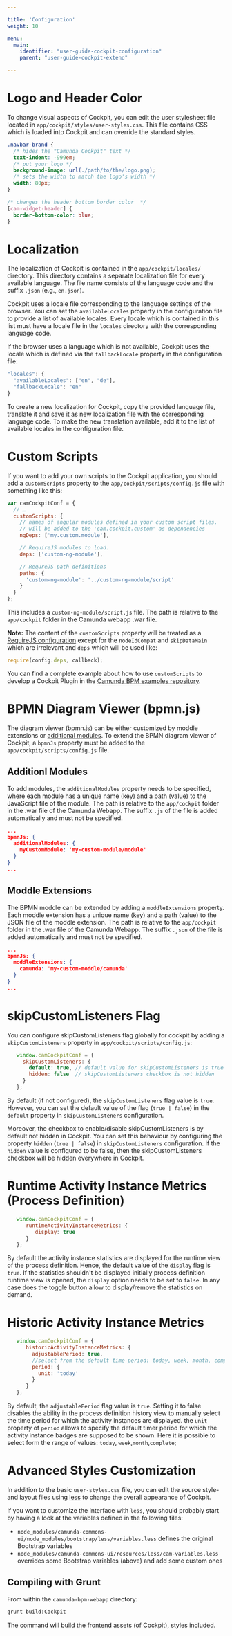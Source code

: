 ```yaml
---

title: 'Configuration'
weight: 10

menu:
  main:
    identifier: "user-guide-cockpit-configuration"
    parent: "user-guide-cockpit-extend"

---
```



# Logo and Header Color

To change visual aspects of Cockpit, you can edit the user stylesheet file located in
`app/cockpit/styles/user-styles.css`. This file contains CSS which is loaded into Cockpit
and can override the standard styles.

```css
.navbar-brand {
  /* hides the "Camunda Cockpit" text */
  text-indent: -999em;
  /* put your logo */
  background-image: url(./path/to/the/logo.png);
  /* sets the width to match the logo's width */
  width: 80px;
}

/* changes the header bottom border color  */
[cam-widget-header] {
  border-bottom-color: blue;
}
```
# Localization

The localization of Cockpit is contained in the `app/cockpit/locales/` directory. This
directory contains a separate localization file for every available language. The file name
consists of the language code and the suffix `.json` (e.g., `en.json`).

Cockpit uses a locale file corresponding to the language settings of the browser. You can
set the `availableLocales` property in the configuration file to provide a list of available
locales. Every locale which is contained in this list must have a locale file in the `locales`
directory with the corresponding language code.

If the browser uses a language which is not available, Cockpit uses the locale which is
defined via the `fallbackLocale` property in the configuration file:

```javascript
"locales": {
  "availableLocales": ["en", "de"],
  "fallbackLocale": "en"
}
```

To create a new localization for Cockpit, copy the provided language file, translate it and
save it as new localization file with the corresponding language code. To make the new translation
available, add it to the list of available locales in the configuration file.

# Custom Scripts

If you want to add your own scripts to the Cockpit application, you should add a `customScripts` property to the `app/cockpit/scripts/config.js`
file with something like this:

```javascript
var camCockpitConf = {
  // …
  customScripts: {
    // names of angular modules defined in your custom script files.
    // will be added to the 'cam.cockpit.custom' as dependencies
    ngDeps: ['my.custom.module'],

    // RequireJS modules to load.
    deps: ['custom-ng-module'],

    // RequreJS path definitions
    paths: {
      'custom-ng-module': '../custom-ng-module/script'
    }
  }
};
```
This includes a `custom-ng-module/script.js` file. The path is relative to the
`app/cockpit` folder in the Camunda webapp .war file.

**Note:** The content of the `customScripts` property will be treated as a
[RequireJS configuration](http://requirejs.org/docs/api.html#config) except for the
`nodeIdCompat` and `skipDataMain` which are irrelevant and `deps` which will be used like:

```javascript
require(config.deps, callback);
```

You can find a complete example about how to use `customScripts` to develop a Cockpit Plugin in the [Camunda BPM examples repository](https://github.com/camunda/camunda-bpm-examples/tree/master/cockpit/js-only-plugin).

# BPMN Diagram Viewer (bpmn.js)

The diagram viewer (bpmn.js) can be either customized by moddle extensions or 
[additional modules](https://bpmn.io/toolkit/bpmn-js/walkthrough/#extend-the-modeler). To extend the BPMN diagram viewer 
of Cockpit, a `bpmnJs` property must be added to the `app/cockpit/scripts/config.js` file.

## Additionl Modules
To add modules, the `additionalModules` property needs to be specified, where each module has a unique name (key) and a 
path (value) to the JavaScript file of the module. The path is relative to the `app/cockpit` folder in the .war file of
the Camunda Webapp. The suffix `.js` of the file is added automatically and must not be specified.

```json
...
bpmnJs: {
  additionalModules: {
    myCustomModule: 'my-custom-module/module'
  }
}
...
```

## Moddle Extensions
The BPMN moddle can be extended by adding a `moddleExtensions` property. Each moddle extension has a unique name (key) 
and a path (value) to the JSON file of the moddle extension. The path is relative to the `app/cockpit` folder in the 
.war file of the Camunda Webapp. The suffix `.json` of the file is added automatically and must not be specified.
```json
...
bpmnJs: {
  moddleExtensions: {
    camunda: 'my-custom-moddle/camunda'
  }
}
...
```

# skipCustomListeners Flag

You can configure skipCustomListeners flag globally for cockpit by adding a `skipCustomListeners` property in `app/cockpit/scripts/config.js`:

```javascript
   window.camCockpitConf = {
     skipCustomListeners: {
       default: true, // default value for skipCustomListeners is true
       hidden: false  // skipCustomListeners checkbox is not hidden
     }
   };
```
By default (if not configured), the `skipCustomListeners` flag value is `true`. However, you can set the default value of the flag (`true | false`)
in the `default` property in `skipCustomListeners` configuration.

Moreover, the checkbox to enable/disable skipCustomListeners is by default not hidden in Cockpit. You can set this behaviour by configuring the property
`hidden` (`true | false`) in `skipCustomListeners` configuration. If the `hidden` value is configured to be false, then the skipCustomListeners checkbox 
will be hidden everywhere in Cockpit.

# Runtime Activity Instance Metrics (Process Definition)

 ```javascript
    window.camCockpitConf = {
       runtimeActivityInstanceMetrics: {
          display: true
       }
    };
 ```
By default the activity instance statistics are displayed for the runtime view of the process definition.
Hence, the default value of the `display` flag is `true`. If the statistics shouldn't be displayed initially process definition runtime view is opened, the `display` option needs to be set to `false`.
In any case does the toggle button allow to display/remove the statistics on demand.

# Historic Activity Instance Metrics

 ```javascript
    window.camCockpitConf = {
       historicActivityInstanceMetrics: {
         adjustablePeriod: true,
         //select from the default time period: today, week, month, complete
         period: {
           unit: 'today'
         }
       }
    };
 ```
 By default, the `adjustablePeriod` flag value is `true`. Setting it to false disables the ability in the process definition history view to manually select the time period for which the activity instances are displayed. 
 the `unit` property of `period` allows to specify the default timer period for which the activity instance badges are supposed to be shown. 
 Here it is possible to select form the range of values: `today`, `week`,`month`,`complete`;  
 


# Advanced Styles Customization

In addition to the basic `user-styles.css` file, you can edit the source style- and layout files
using [less](http://lesscss.org/) to change the overall appearance of Cockpit.

If you want to customize the interface with `less`, you should probably start by having a look
at the variables defined in the following files:

 - `node_modules/camunda-commons-ui/node_modules/bootstrap/less/variables.less`
   defines the original Bootstrap variables
 - `node_modules/camunda-commons-ui/resources/less/cam-variables.less`
   overrides some Bootstrap variables (above) and add some custom ones

## Compiling with Grunt

From within the `camunda-bpm-webapp` directory:

```sh
grunt build:Cockpit
```

The command will build the frontend assets (of Cockpit), styles included.

